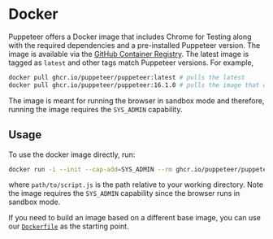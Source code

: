 # Docker

Puppeteer offers a Docker image that includes Chrome for Testing along with the required
dependencies and a pre-installed Puppeteer version. The image is available via
the
[GitHub Container Registry](https://github.com/puppeteer/puppeteer/pkgs/container/puppeteer).
The latest image is tagged as `latest` and other tags match Puppeteer versions.
For example,

```bash
docker pull ghcr.io/puppeteer/puppeteer:latest # pulls the latest
docker pull ghcr.io/puppeteer/puppeteer:16.1.0 # pulls the image that contains Puppeteer v16.1.0
```

The image is meant for running the browser in sandbox mode and therefore,
running the image requires the `SYS_ADMIN` capability.

## Usage

To use the docker image directly, run:

```bash
docker run -i --init --cap-add=SYS_ADMIN --rm ghcr.io/puppeteer/puppeteer:latest node -e "$(cat path/to/script.js)"
```

where `path/to/script.js` is the path relative to your working directory. Note
the image requires the `SYS_ADMIN` capability since the browser runs in sandbox
mode.

If you need to build an image based on a different base image, you can use our
[`Dockerfile`](https://github.com/puppeteer/puppeteer/blob/main/docker/Dockerfile)
as the starting point.
